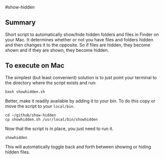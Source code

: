 #show-hidden

## Summary

Short script to automatically show/hide hidden folders and files in Finder on your Mac. It determines whether or not you have files and folders hidden and then changes it to the opposite. So if files are hidden, they become shown and if they are shown, they become hidden.

## To execute on Mac

The simplest (but least convenient) solution is to just point your terminal to the directory where the script exists and run:

```
bash showhidden.sh
```

Better, make it readily available by adding it to your bin. To do this copy or move the script to your `local/bin`.

```
cd ~/github/show-hidden
cp showhidden.sh /usr/local/bin/showhidden
```

Now that the script is in place, you just need to run it.

```
showhidden
```

This will automatically toggle back and forth between showing or hiding hidden files.
